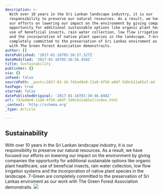 ```yaml
---
description: >-
  With over 10 years in the Sri Lankan landscape industry, it is our
  responsibility to preserve our natural resources. As a result, we have focused
  our efforts on lowering our impact on the environment by giving companies the
  opportunity for additional sustainable options like organic plant healthcare,
  use of beneficial insects, rain water collection, low flow irrigation systems
  and the incorporation of native plant species in the landscape. 7-Green are
  completely committed to the preservation of Sri Lankas enviroment as our work
  with The Green Forest Association demonstraits. 
author: []
datePublished: '2017-01-16T05:36:57.327Z'
dateModified: '2017-01-16T05:36:56.450Z'
title: Sustainability
publisher: {}
via: {}
inFeed: false
sourcePath: _posts/2017-01-16-743a49e0-11a0-4f58-a0df-5d9cb11a65a7.md
hasPage: true
starred: false
datePublishedOriginal: '2017-01-16T03:30:46.848Z'
url: 743a49e0-11a0-4f58-a0df-5d9cb11a65a7/index.html
_context: 'http://schema.org'
_type: Article

---
```

## Sustainability

With over 10 years in the Sri Lankan landscape industry, it is our responsibility to preserve our natural resources. As a result, we have focused our efforts on lowering our impact on the environment by giving companies the opportunity for additional sustainable options like organic plant healthcare, use of beneficial insects, rain water collection, low flow irrigation systems and the incorporation of native plant species in the landscape. 7-Green are completely committed to the preservation of Sri Lankas enviroment as our work with The Green Forest Association demonstraits. ![](https://the-grid-user-content.s3-us-west-2.amazonaws.com/c2b55ca1-b811-4134-873c-eee2ac0f09e8.jpg)